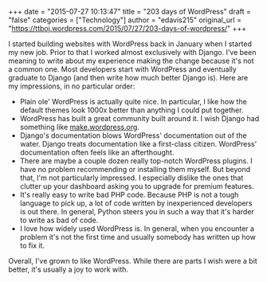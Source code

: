 +++
date = "2015-07-27 10:13:47"
title = "203 days of WordPress"
draft = "false"
categories = ["Technology"]
author = "edavis215"
original_url = "https://ttboj.wordpress.com/2015/07/27/203-days-of-wordpress/"
+++

I started building websites with WordPress back in January when I started my new job. Prior to that I worked almost exclusively with Django. I've been meaning to write about my experience making the change because it's not a common one. Most developers start with WordPress and eventually graduate to Django (and then write how much better Django is). Here are my impressions, in no particular order:
<ul>
	<li>Plain ole' WordPress is actually quite nice. In particular, I like how the default themes look 1000x better than anything I could put together.</li>
	<li>WordPress has built a great community built around it. I wish Django had something like <a href="http://make.wordpress.org">make.wordpress.org</a>.</li>
	<li>Django's documentation blows WordPress' documentation out of the water. Django treats documentation like a first-class citizen. WordPress' documentation often feels like an afterthought.</li>
	<li>There are maybe a couple dozen really top-notch WordPress plugins. I have no problem recommending or installing them myself. But beyond that, I'm not particularly impressed. I especially dislike the ones that clutter up your dashboard asking you to upgrade for premium features.</li>
	<li>It's really easy to write bad PHP code. Because PHP is not a tough language to pick up, a lot of code written by inexperienced developers is out there. In general, Python steers you in such a way that it's harder to write as bad of code.</li>
	<li>I love how widely used WordPress is. In general, when you encounter a problem it's not the first time and usually somebody has written up how to fix it.</li>
</ul>
Overall, I've grown to like WordPress. While there are parts I wish were a bit better, it's usually a joy to work with.
